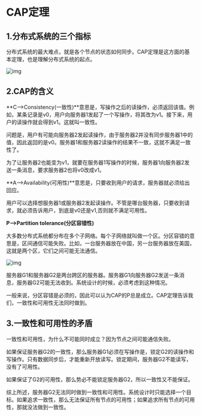 # CAP定理

## 1.分布式系统的三个指标

分布式系统的最大难点，就是各个节点的状态如何同步。CAP定理是这方面的基本定理，也是理解分布式系统的起点。

![img](https://github.com/onTed/program/blob/master/CAP/pic/bg2018071601.png)

## 2.CAP的含义

**C-->Consistency(一致性)**意思是，写操作之后的读操作，必须返回该值。例如，某条记录是v0，用户向服务器1发起了一个写操作，将其改为v1。接下来，用户的读操作就会得到v1。这就叫一致性。

问题是，用户有可能向服务器2发起读操作，由于服务器2并没有同步服务器1中的值，因此返回的是v0。服务器1和服务器2读操作的结果不一致，这就不满足一致性了。

为了让服务器2也能变为v1，就要在服务器1写操作的时候，服务器1向服务器2发送一条消息，要求服务器2也将v0改成v1。

**A-->Availability(可用性)**意思是，只要收到用户的请求，服务器就必须给出回应。

用户可以选择想服务器1或服务器2发起读操作。不管是哪台服务器，只要收到请求，就必须告诉用户，到底是v0还是v1,否则就不满足可用性。

**P-->Partition tolerance(分区容错性)**

大多数分布式系统都分布在多个子网络。每个子网络就叫做一个区。分区容错的意思是，区间通信可能失败。比如，一台服务器放在中国，另一台服务器放在美国，这就是两个区，它们之间可能无法通信。

![img](https://www.wangbase.com/blogimg/asset/201807/bg2018071601.png)

服务器G1和服务器G2是两台跨区的服务器。服务器G1向服务器G2发送一条消息，服务器G2可能无法收到。系统设计的时候，必须考虑到这种情况。

一般来说，分区容错是必须的，因此可以认为CAP的P总是成立。CAP定理告诉我们，一致性和可用性无法同时做到。

## 3.一致性和可用性的矛盾

一致性和可用性，为什么不可能同时成立？因为节点之间可能通信失败。

如果保证服务器G2的一致性，那么服务器G1必须在写操作是，锁定G2的读操作和写操作。只有数据同步后，才能重新开放读写。锁定期间，服务器G2不能读写，没有了可用性。

如果保证了G2的可用性，那么势必不能锁定服务器G2，所以一致性又不能保证。

综上所述，服务器G2无法同时做到一致性和可用性。系统设计时只能选择一个目标。如果追求一致性，那么无法保证所有节点的可用性；如果追求所有节点的可用性，那就没法做到一致性。























